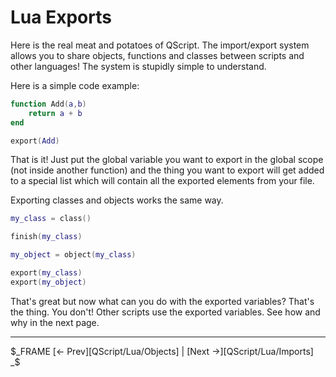 # Lua Exports

Here is the real meat and potatoes of QScript. The import/export system allows you to share objects, functions and classes between scripts and other languages! The system is stupidly simple to understand.

Here is a simple code example:

```lua
function Add(a,b)
    return a + b
end

export(Add)
```

That is it! Just put the global variable you want to export in the global scope (not inside another function) and the thing you want to export will get added to a special list which will contain all the exported elements from your file.

Exporting classes and objects works the same way.

```lua
my_class = class()

finish(my_class)

my_object = object(my_class)

export(my_class)
export(my_object)
```

That's great but now what can you do with the exported variables? That's the thing. You don't! Other scripts use the exported variables. See how and why in the next page.

---

$_FRAME
[<- Prev][QScript/Lua/Objects] | [Next ->][QScript/Lua/Imports]
_$